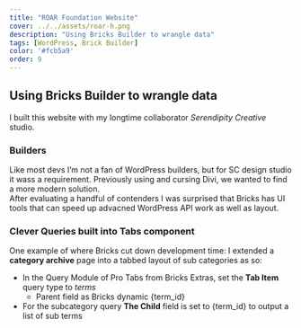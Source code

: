 ```yaml
---
title: "ROAR Foundation Website"
cover: ../../assets/roar-h.png
description: "Using Bricks Builder to wrangle data"
tags: [WordPress, Brick Builder]
color: '#fcb5a9'
order: 9
---
```


## Using Bricks Builder to wrangle data
I built this website with my longtime collaborator *Serendipity Creative* studio.  

### Builders
Like most devs I’m not a fan of WordPress builders, but for SC design studio it wass a requirement.
Previously using and cursing Divi, we wanted to find a more modern solution.  
After evaluating a handful of contenders I was surprised that Bricks has UI tools that can speed up advacned WordPress API work as well as layout. 

### Clever Queries built into Tabs component
One example of where Bricks cut down development time:
I extended a **category archive** page into a tabbed layout of sub categories as so:
 
- In the Query Module of Pro Tabs from Bricks Extras, set the **Tab Item** query type to *terms*
  - Parent field as Bricks dynamic {term_id}
- For the subcategory query **The Child** field is set to {term_id} to output a list of sub terms






